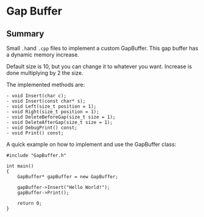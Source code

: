 # Gap Buffer

## Summary

Small `.h`and `.cpp` files to implement a custom GapBuffer. This gap buffer has a dynamic memory increase.

Default size is 10, but you can change it to whatever you want. Increase is done multiplying by 2 the size.

The implemented methods are:

	- void Insert(char c);
	- void Insert(const char* s);
	- void Left(size_t position = 1);
	- void Right(size_t position = 1);
	- void DeleteBeforeGap(size_t size = 1);
	- void DeleteAfterGap(size_t size = 1);
	- void DebugPrint() const;
	- void Print() const;

A quick example on how to implement and use the GapBuffer class:

```
#include "GapBuffer.h"

int main()
{
	GapBuffer* gapBuffer = new GapBuffer;

	gapBuffer->Insert("Hello World!");
	gapBuffer->Print();

	return 0;
}
```